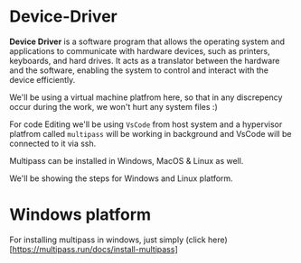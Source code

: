 # Device-Driver
**Device Driver** is a software program that allows the operating system and applications to communicate with hardware devices, such as printers, keyboards, and hard drives. It acts as a translator between the hardware and the software, enabling the system to control and interact with the device efficiently.

We'll be using a virtual machine platfrom here, so that in any discrepency occur during the work, we won't hurt any system files :)

For code Editing we'll be using ```VsCode``` from host system and a hypervisor platfrom called ```multipass``` will be working in background and VsCode will be connected to it via ssh.

Multipass can be installed in Windows, MacOS & Linux as well.

We'll be showing the steps for Windows and Linux platform.

# Windows platform

For installing multipass in windows, just simply (click here)[https://multipass.run/docs/install-multipass]  